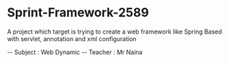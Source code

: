 # Sprint-Framework-2589


A project which target is trying to create a web framework like Spring
Based with servlet, annotation and xml configuration


-- Subject : Web Dynamic
-- Teacher : Mr Naina
